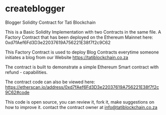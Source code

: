 # createblogger
Blogger Solidity Contract for Tati Blockchain

This is a Basic Solidity Implementation with two Contracts in the same file.
A Factory Contract that has been deployed on the Ethereum Mainnet here: 0xd7fAef6Fd3D3e22037619A756221E38f7f2c9C62

This Factory Contract is used to deploy Blog Contracts everytime someone initiates a blog from our Website https://tatiblockchain.co.za

The contract is built to demonstrate a simple Ethereum Smart contract with refund - capabilities. 

The contract code can also be viewed here: https://etherscan.io/address/0xd7fAef6Fd3D3e22037619A756221E38f7f2c9C62#code

This code is open source, you can review it, fork it, make suggestions on how to improve it.
contact the contract owner at info@tatiblockchain.co.za 
